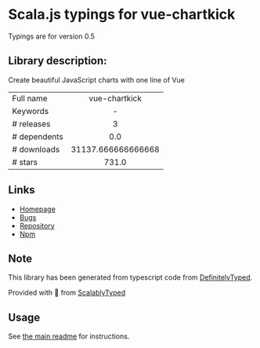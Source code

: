 
# Scala.js typings for vue-chartkick

Typings are for version 0.5

## Library description:
Create beautiful JavaScript charts with one line of Vue

|                    |                 |
| ------------------ | :-------------: |
| Full name          | vue-chartkick |
| Keywords           | - |
| # releases         | 3 |
| # dependents       | 0.0 |
| # downloads        | 31137.666666666668 |
| # stars            | 731.0 |

## Links
- [Homepage](https://github.com/ankane/vue-chartkick#readme)
- [Bugs](https://github.com/ankane/vue-chartkick/issues)
- [Repository](https://github.com/ankane/vue-chartkick)
- [Npm](https://www.npmjs.com/package/vue-chartkick)
    


## Note
This library has been generated from typescript code from [DefinitelyTyped](https://definitelytyped.org).

Provided with :purple_heart: from [ScalablyTyped](https://github.com/oyvindberg/ScalablyTyped)

## Usage
See [the main readme](../../readme.md) for instructions.


